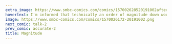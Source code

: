 ```yaml
---
extra_image: https://www.smbc-comics.com/comics/157002628520191002after.png
hovertext: I'm informed that technically an order of magnitude down would be 1/10th of a deity. But, if you just physics the number one more time, you arrive at exactly 0.
image: https://www.smbc-comics.com/comics/1570026172-20191002.png
next_comic: talk-2
prev_comic: accurate-2
title: Magnitude
---
```



